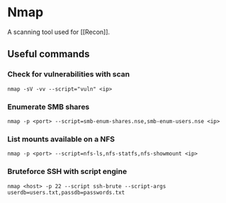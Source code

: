 # Nmap

A scanning tool used for [[Recon]].

## Useful commands

### Check for vulnerabilities with scan

```nmap -sV -vv --script="vuln" <ip>```

### Enumerate SMB shares

```nmap -p <port> --script=smb-enum-shares.nse,smb-enum-users.nse <ip>```

### List mounts available on a NFS

```nmap -p <port> --script=nfs-ls,nfs-statfs,nfs-showmount <ip>```

### Bruteforce SSH with script engine

`nmap <host> -p 22 --script ssh-brute --script-args userdb=users.txt,passdb=passwords.txt`

